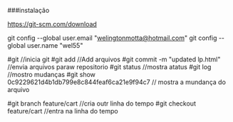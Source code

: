 ###instalação

https://git-scm.com/download

git config --global user.email "welingtonmotta@hotmail.com"
git config --global user.name "wel55"

#git  //inicia git
#git add <name>//Add arquivos
#git commit -m "updated lp.html" //envia arquivos paraw repositorio
#git status //mostra atatus
#git log //mostro mudanças
#git show 0c9229621d4b1db799e8c844feaf6ca21e9f94c7 // mostra a mundança do arquivo

#git branch feature/cart   //cria outr linha do tempo
#git checkout feature/cart //entra na linha do tempo 